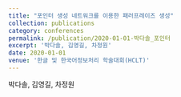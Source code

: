 ```yaml
---
title: "포인터 생성 네트워크를 이용한 패러프레이즈 생성"
collection: publications
category: conferences
permalink: /publication/2020-01-01-박다솔_포인터
excerpt: '박다솔, 김영길, 차정원'
date: 2020-01-01
venue: '한글 및 한국어정보처리 학술대회(HCLT)'
---
```

박다솔, 김영길, 차정원
